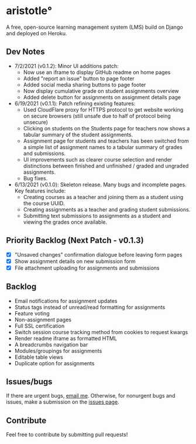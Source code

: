 # aristotle°
A free, open-source learning management system (LMS) build on Django and deployed on Heroku.

## Dev Notes
* 7/2/2021 (v0.1.2): Minor UI additions patch:
  * Now use an iframe to display GitHub readme on home pages
  * Added "report an issue" button to page footer
  * Added social media sharing buttons to page footer
  * Now display cumulative grade on student assignments overview
  * Added delete button for assignments on assignment details page
* 6/19/2021 (v0.1.1): Patch refining existing features:
  * Used CloudFlare proxy for HTTPS protocol to get website working on secure browsers (still unsafe due to half of protocol being unsecure)
  * Clicking on students on the Students page for teachers now shows a tabular summary of the student assignments.
  * Assignment page for students and teachers has been switched from a simple list of assignment names to a tabular summary of grades and submissions.
  * UI improvements such as clearer course selection and render distinctions between finished and unfinished / graded and ungraded assignments.
  * Bug fixes.
* 6/13/2021 (v0.1.0): Skeleton release. Many bugs and incomplete pages. Key features include:
  * Creating courses as a teacher and joining them as a student using the course UUID.
  * Creating assignments as a teacher and grading student submissions.
  * Submitting text submissions to assignments as a student and viewing the grades once available.

## Priority Backlog (Next Patch - v0.1.3)
- [X] "Unsaved changes" confirmation dialogue before leaving form pages
- [X] Show assignment details on new submission form
- [X] File attachment uploading for assignments and submissions

## Backlog
* Email notifications for assignment updates
* Status tags instead of unread/read formatting for assignments
* Feature voting
* Non-assignment pages
* Full SSL certification
* Switch session course tracking method from cookies to request kwargs
* Render readme iframe as formatted HTML
* A breadcrumbs navigation bar
* Modules/groupings for assignments
* Editable table views
* Duplicate option for assignments

## Issues/bugs
If there are urgent bugs, [email me](mailto:brandon.sangmin.lee@gmail.com). Otherwise, for nonurgent bugs and issues, make a submission on the [issues page](https://github.com/dabslee/aristotle/issues).

## Contribute
Feel free to contribute by submitting pull requests!
